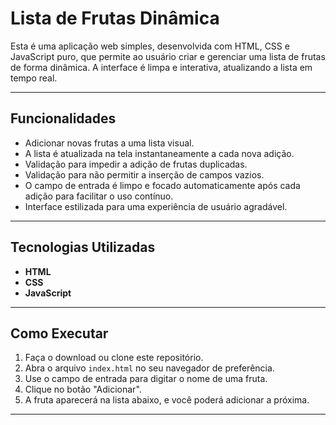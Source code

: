 # Lista de Frutas Dinâmica

Esta é uma aplicação web simples, desenvolvida com HTML, CSS e JavaScript puro, que permite ao usuário criar e gerenciar uma lista de frutas de forma dinâmica. A interface é limpa e interativa, atualizando a lista em tempo real.

---

## Funcionalidades

- Adicionar novas frutas a uma lista visual.
- A lista é atualizada na tela instantaneamente a cada nova adição.
- Validação para impedir a adição de frutas duplicadas.
- Validação para não permitir a inserção de campos vazios.
- O campo de entrada é limpo e focado automaticamente após cada adição para facilitar o uso contínuo.
- Interface estilizada para uma experiência de usuário agradável.

---

## Tecnologias Utilizadas

- **HTML**
- **CSS**
- **JavaScript** 

---

## Como Executar

1.  Faça o download ou clone este repositório.
2.  Abra o arquivo `index.html` no seu navegador de preferência.
3.  Use o campo de entrada para digitar o nome de uma fruta.
4.  Clique no botão "Adicionar".
5.  A fruta aparecerá na lista abaixo, e você poderá adicionar a próxima.

---

